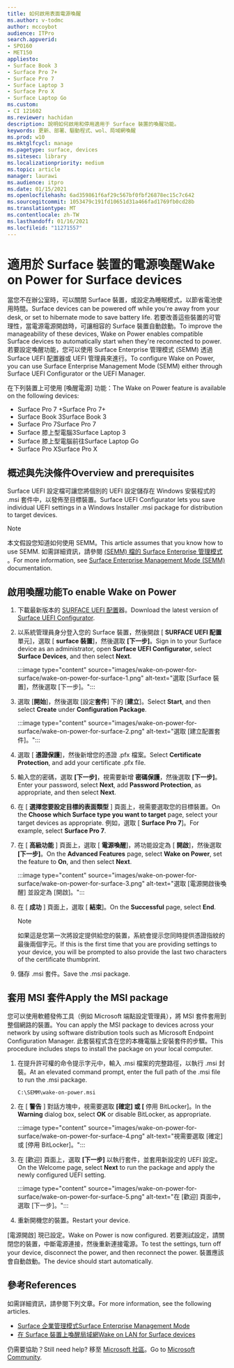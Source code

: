 ```yaml
---
title: 如何啟用表面電源喚醒
ms.author: v-todmc
author: mccoybot
audience: ITPro
search.appverid:
- SPO160
- MET150
appliesto:
- Surface Book 3
- Surface Pro 7+
- Surface Pro 7
- Surface Laptop 3
- Surface Pro X
- Surface Laptop Go
ms.custom:
- CI 121602
ms.reviewer: hachidan
description: 說明如何啟用和停用適用于 Surface 裝置的喚醒功能。
keywords: 更新、部署、驅動程式、wol、局域網喚醒
ms.prod: w10
ms.mktglfcycl: manage
ms.pagetype: surface, devices
ms.sitesec: library
ms.localizationpriority: medium
ms.topic: article
manager: laurawi
ms.audience: itpro
ms.date: 01/15/2021
ms.openlocfilehash: 6ad359861f6af29c567bf0fbf26878ec15c7c642
ms.sourcegitcommit: 1053479c191fd10651d31a466fad1769fb0cd28b
ms.translationtype: MT
ms.contentlocale: zh-TW
ms.lasthandoff: 01/16/2021
ms.locfileid: "11271557"
---
```

# <span data-ttu-id="280b4-104">適用於 Surface 裝置的電源喚醒</span><span class="sxs-lookup"><span data-stu-id="280b4-104">Wake on Power for Surface devices</span></span>

<span data-ttu-id="280b4-105">當您不在辦公室時，可以關閉 Surface 裝置，或設定為睡眠模式，以節省電池使用時間。</span><span class="sxs-lookup"><span data-stu-id="280b4-105">Surface devices can be powered off while you're away from your desk, or set to hibernate mode to save battery life.</span></span> <span data-ttu-id="280b4-106">若要改善這些裝置的可管理性，當電源電源開啟時，可讓相容的 Surface 裝置自動啟動。</span><span class="sxs-lookup"><span data-stu-id="280b4-106">To improve the manageability of these devices, Wake on Power enables compatible Surface devices to automatically start when they're reconnected to power.</span></span> <span data-ttu-id="280b4-107">若要設定喚醒功能，您可以使用 Surface Enterprise 管理模式 (SEMM) 透過 Surface UEFI 配置器或 UEFI 管理員來進行。</span><span class="sxs-lookup"><span data-stu-id="280b4-107">To configure Wake on Power, you can use Surface Enterprise Management Mode (SEMM) either through Surface UEFI Configurator or the UEFI Manager.</span></span>

<span data-ttu-id="280b4-108">在下列裝置上可使用 [喚醒電源] 功能：</span><span class="sxs-lookup"><span data-stu-id="280b4-108">The Wake on Power feature is available on the following devices:</span></span>

- <span data-ttu-id="280b4-109">Surface Pro 7 +</span><span class="sxs-lookup"><span data-stu-id="280b4-109">Surface Pro 7+</span></span>
- <span data-ttu-id="280b4-110">Surface Book 3</span><span class="sxs-lookup"><span data-stu-id="280b4-110">Surface Book 3</span></span>
- <span data-ttu-id="280b4-111">Surface Pro 7</span><span class="sxs-lookup"><span data-stu-id="280b4-111">Surface Pro 7</span></span>
- <span data-ttu-id="280b4-112">Surface 膝上型電腦3</span><span class="sxs-lookup"><span data-stu-id="280b4-112">Surface Laptop 3</span></span>
- <span data-ttu-id="280b4-113">Surface 膝上型電腦前往</span><span class="sxs-lookup"><span data-stu-id="280b4-113">Surface Laptop Go</span></span>
- <span data-ttu-id="280b4-114">Surface Pro X</span><span class="sxs-lookup"><span data-stu-id="280b4-114">Surface Pro X</span></span> 


## <span data-ttu-id="280b4-115">概述與先決條件</span><span class="sxs-lookup"><span data-stu-id="280b4-115">Overview and prerequisites</span></span>

<span data-ttu-id="280b4-116">Surface UEFI 設定檔可讓您將個別的 UEFI 設定儲存在 Windows 安裝程式的 .msi 套件中，以發佈至目標裝置。</span><span class="sxs-lookup"><span data-stu-id="280b4-116">Surface UEFI Configurator lets you save individual UEFI settings in a Windows Installer .msi package for distribution to target devices.</span></span> 

> [!NOTE]
> <span data-ttu-id="280b4-117">本文假設您知道如何使用 SEMM。</span><span class="sxs-lookup"><span data-stu-id="280b4-117">This article assumes that you know how to use SEMM.</span></span> <span data-ttu-id="280b4-118">如需詳細資訊，請參閱 [ (SEMM) 檔的 Surface Enterprise 管理模式 ](surface-enterprise-management-mode.md) 。</span><span class="sxs-lookup"><span data-stu-id="280b4-118">For more information, see [Surface Enterprise Management Mode (SEMM)](surface-enterprise-management-mode.md) documentation.</span></span>

## <span data-ttu-id="280b4-119">啟用喚醒功能</span><span class="sxs-lookup"><span data-stu-id="280b4-119">To enable Wake on Power</span></span>

1.  <span data-ttu-id="280b4-120">下載最新版本的 [SURFACE UEFI 配置](https://www.microsoft.com/download/confirmation.aspx?id=46703)器。</span><span class="sxs-lookup"><span data-stu-id="280b4-120">Download the latest version of [Surface UEFI Configurator](https://www.microsoft.com/download/confirmation.aspx?id=46703).</span></span>
2.  <span data-ttu-id="280b4-121">以系統管理員身分登入您的 Surface 裝置，然後開啟 [ **SURFACE UEFI 配置**單元]，選取 [ **surface 裝置**]，然後選取 **[下一步]**。</span><span class="sxs-lookup"><span data-stu-id="280b4-121">Sign in to your Surface device as an administrator, open **Surface UEFI Configurator**, select **Surface Devices**, and then select **Next**.</span></span>

    :::image type="content" source="images/wake-on-power-for-surface/wake-on-power-for-surface-1.png" alt-text="選取 [Surface 裝置]，然後選取 [下一步]。":::
3.  <span data-ttu-id="280b4-123">選取 [**開始**]，然後選取 [設定**套件**] 下的 [**建立**]。</span><span class="sxs-lookup"><span data-stu-id="280b4-123">Select **Start**, and then select **Create** under **Configuration Package**.</span></span>

    :::image type="content" source="images/wake-on-power-for-surface/wake-on-power-for-surface-2.png" alt-text="選取 [建立配置套件]。":::
4.  <span data-ttu-id="280b4-125">選取 [ **憑證保護**]，然後新增您的憑證 .pfx 檔案。</span><span class="sxs-lookup"><span data-stu-id="280b4-125">Select **Certificate Protection**, and add your certificate .pfx file.</span></span> 
5. <span data-ttu-id="280b4-126">輸入您的密碼，選取 **[下一步]**，視需要新增 **密碼保護**，然後選取 **[下一步]**。</span><span class="sxs-lookup"><span data-stu-id="280b4-126">Enter your password, select **Next**, add **Password Protection**, as appropriate, and then select **Next**.</span></span>
6.  <span data-ttu-id="280b4-127">在 [ **選擇您要設定目標的表面類型** ] 頁面上，視需要選取您的目標裝置。</span><span class="sxs-lookup"><span data-stu-id="280b4-127">On the **Choose which Surface type you want to target** page, select your target devices as appropriate.</span></span> <span data-ttu-id="280b4-128">例如，選取 [ **Surface Pro 7**]。</span><span class="sxs-lookup"><span data-stu-id="280b4-128">For example, select **Surface Pro 7**.</span></span>
7.  <span data-ttu-id="280b4-129">在 [ **高級功能** ] 頁面上，選取 [ **電源喚醒**]，將功能設定為 [ **開啟**]，然後選取 **[下一步]**。</span><span class="sxs-lookup"><span data-stu-id="280b4-129">On the **Advanced Features** page, select **Wake on Power**, set the feature to **On**, and then select **Next**.</span></span>

    :::image type="content" source="images/wake-on-power-for-surface/wake-on-power-for-surface-3.png" alt-text="選取 [電源開啟後喚醒] 並設定為 [開啟]。"::: 
8.  <span data-ttu-id="280b4-131">在 [ **成功** ] 頁面上，選取 [ **結束**]。</span><span class="sxs-lookup"><span data-stu-id="280b4-131">On the **Successful** page, select **End**.</span></span>

    > [!NOTE]
    > <span data-ttu-id="280b4-132">如果這是您第一次將設定提供給您的裝置，系統會提示您同時提供憑證指紋的最後兩個字元。</span><span class="sxs-lookup"><span data-stu-id="280b4-132">If this is the first time that you are providing settings to your device, you will be prompted to also provide the last two characters of the certificate thumbprint.</span></span> 
9.  <span data-ttu-id="280b4-133">儲存 .msi 套件。</span><span class="sxs-lookup"><span data-stu-id="280b4-133">Save the .msi package.</span></span> 

## <span data-ttu-id="280b4-134">套用 MSI 套件</span><span class="sxs-lookup"><span data-stu-id="280b4-134">Apply the MSI package</span></span> 

<span data-ttu-id="280b4-135">您可以使用軟體發佈工具（例如 Microsoft 端點設定管理員），將 MSI 套件套用到整個網路的裝置。</span><span class="sxs-lookup"><span data-stu-id="280b4-135">You can apply the MSI package to devices across your network by using software distribution tools such as Microsoft Endpoint Configuration Manager.</span></span> <span data-ttu-id="280b4-136">此套裝程式含在您的本機電腦上安裝套件的步驟。</span><span class="sxs-lookup"><span data-stu-id="280b4-136">This procedure includes steps to install the package on your local computer.</span></span> 

1.  <span data-ttu-id="280b4-137">在提升許可權的命令提示字元中，輸入 .msi 檔案的完整路徑，以執行 .msi 封裝。</span><span class="sxs-lookup"><span data-stu-id="280b4-137">At an elevated command prompt, enter the full path of the .msi file to run the .msi package.</span></span> 

    ```
    C:\SEMM\wake-on-power.msi 
    ```

2.  <span data-ttu-id="280b4-138">在 [ **警告** ] 對話方塊中，視需要選取 **[確定] 或 [** 停用 BitLocker]。</span><span class="sxs-lookup"><span data-stu-id="280b4-138">In the **Warning** dialog box, select **OK** or disable BitLocker, as appropriate.</span></span>

    :::image type="content" source="images/wake-on-power-for-surface/wake-on-power-for-surface-4.png" alt-text="視需要選取 [確定] 或 [停用 BitLocker]。":::
3.  <span data-ttu-id="280b4-140">在 [歡迎] 頁面上，選取 **[下一步]** 以執行套件，並套用新設定的 UEFI 設定。</span><span class="sxs-lookup"><span data-stu-id="280b4-140">On the Welcome page, select **Next** to run the package and apply the newly configured UEFI setting.</span></span>

    :::image type="content" source="images/wake-on-power-for-surface/wake-on-power-for-surface-5.png" alt-text="在 [歡迎] 頁面中，選取 [下一步]。":::
4.  <span data-ttu-id="280b4-142">重新開機您的裝置。</span><span class="sxs-lookup"><span data-stu-id="280b4-142">Restart your device.</span></span> 

<span data-ttu-id="280b4-143">[電源開啟] 現已設定。</span><span class="sxs-lookup"><span data-stu-id="280b4-143">Wake on Power is now configured.</span></span> <span data-ttu-id="280b4-144">若要測試設定，請關閉您的裝置，中斷電源連接，然後重新連接電源。</span><span class="sxs-lookup"><span data-stu-id="280b4-144">To test the settings, turn off your device, disconnect the power, and then reconnect the power.</span></span> <span data-ttu-id="280b4-145">裝置應該會自動啟動。</span><span class="sxs-lookup"><span data-stu-id="280b4-145">The device should start automatically.</span></span> 

## <span data-ttu-id="280b4-146">參考</span><span class="sxs-lookup"><span data-stu-id="280b4-146">References</span></span>

<span data-ttu-id="280b4-147">如需詳細資訊，請參閱下列文章。</span><span class="sxs-lookup"><span data-stu-id="280b4-147">For more information, see the following articles.</span></span> 

- [<span data-ttu-id="280b4-148">Surface 企業管理模式</span><span class="sxs-lookup"><span data-stu-id="280b4-148">Surface Enterprise Management Mode</span></span>](surface-enterprise-management-mode.md)
- [<span data-ttu-id="280b4-149">在 Surface 裝置上喚醒局域網</span><span class="sxs-lookup"><span data-stu-id="280b4-149">Wake on LAN for Surface devices</span></span>](wake-on-lan-for-surface-devices.md)

<span data-ttu-id="280b4-150">仍需要協助？</span><span class="sxs-lookup"><span data-stu-id="280b4-150">Still need help?</span></span> <span data-ttu-id="280b4-151">移至 [Microsoft 社區](https://answers.microsoft.com/)。</span><span class="sxs-lookup"><span data-stu-id="280b4-151">Go to [Microsoft Community](https://answers.microsoft.com/).</span></span>
